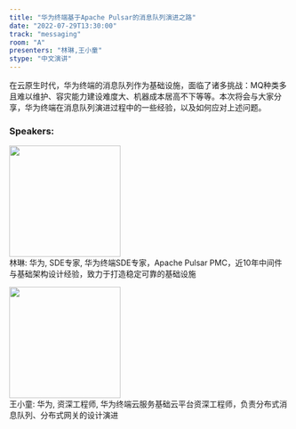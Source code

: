 ```yaml
---
title: "华为终端基于Apache Pulsar的消息队列演进之路"
date: "2022-07-29T13:30:00"
track: "messaging"
room: "A"
presenters: "林琳,王小童"
stype: "中文演讲"
---
```

在云原生时代，华为终端的消息队列作为基础设施，面临了诸多挑战：MQ种类多且难以维护、容灾能力建设难度大、机器成本居高不下等等。本次将会与大家分享，华为终端在消息队列演进过程中的一些经验，以及如何应对上述问题。
 ### Speakers: 
 <img src="images/speaker/1139.png" width="200" /><br>林琳: 华为, SDE专家, 华为终端SDE专家，Apache Pulsar PMC，近10年中间件与基础架构设计经验，致力于打造稳定可靠的基础设施

 <img src="images/speaker/1139_2.png" width="200" /><br>王小童: 华为, 资深工程师, 华为终端云服务基础云平台资深工程师，负责分布式消息队列、分布式网关的设计演进

 